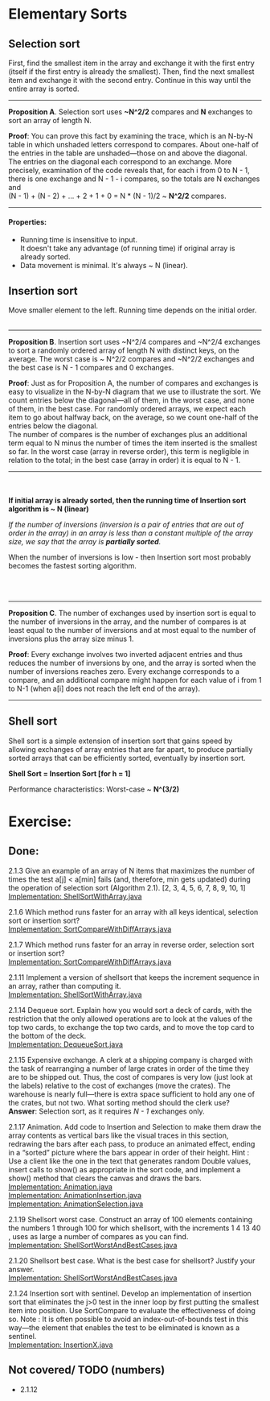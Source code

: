 # Elementary Sorts

## Selection sort

First, find the smallest item in the array and exchange it with the first entry (itself if the first entry is already
the smallest). Then, find the next smallest item and exchange it with the second entry. Continue in this way until the
entire array is sorted.

---
__Proposition A__. Selection sort uses **~N^2/2** compares and **N** exchanges to sort
an array of length N.

__Proof__: You can prove this fact by examining the trace, which is
an N-by-N table in which unshaded letters correspond to compares.
About one-half of the entries in the table are unshaded—those on
and above the diagonal. The entries on the diagonal each correspond
to an exchange. More precisely, examination of the code reveals that,
for each i from 0 to N - 1, there is one exchange and N - 1 - i
compares, so the totals are N exchanges
and   
(N - 1) + (N - 2) + ... + 2 + 1 + 0 = N * (N - 1)/2 ~ **N^2/2** compares.
***

#### Properties:

- Running time is insensitive to input.  
  It doesn't take any advantage (of running time) if original array is already sorted.
- Data movement is minimal. It's always ~ N (linear).

## Insertion sort

Move smaller element to the left. Running time depends on the initial order.
<br/><br/>
___
__Proposition B__. Insertion sort uses ~N^2/4 compares and ~N^2/4 exchanges to
sort a randomly ordered array of length N with distinct keys, on the average.
The worst case is ~ N^2/2 compares and ~N^2/2 exchanges and the best case is
N - 1 compares and 0 exchanges.

__Proof__: Just as for Proposition A, the number of compares and exchanges is
easy to visualize in the N-by-N diagram that we use to illustrate the sort.
We count entries below the diagonal—all of them, in the worst case, and none
of them, in the best case. For randomly ordered arrays, we expect each item
to go about halfway back, on the average, so we count one-half of the entries
below the diagonal.  
The number of compares is the number of exchanges plus an additional term
equal to N minus the number of times the item inserted is the smallest so far.
In the worst case (array in reverse order), this term is negligible in relation
to the total; in the best case (array in order) it is equal to N - 1.
***
<br/><br/>
**If initial array is already sorted, then the running time of Insertion sort
algorithm is ~ N (linear)**

_If the number of inversions (inversion is a pair of entries that are out of
order in the array) in an array is less than a constant multiple of the array
size, we say that the array is **partially sorted**._

When the number of inversions is low - then Insertion sort most probably becomes
the fastest sorting algorithm.

<br/><br/>
___
__Proposition C__. The number of exchanges used by insertion sort is equal
to the number of inversions in the array, and the number of compares is
at least equal to the number of inversions and at most equal to the number
of inversions plus the array size minus 1.

__Proof__: Every exchange involves two inverted adjacent entries and thus
reduces the number of inversions by one, and the array is sorted when the
number of inversions reaches zero. Every exchange corresponds to a compare,
and an additional compare might happen for each value of i from 1 to N-1
(when a[i] does not reach the left end of the array).
***

## Shell sort

Shell sort is a simple extension of insertion sort that gains speed by allowing 
exchanges of array entries that are far apart, to produce partially sorted arrays 
that can be efficiently sorted, eventually by insertion sort.

**Shell Sort = Insertion Sort [for h = 1]**

Performance characteristics:
Worst-case ~ **N^(3/2)**


# Exercise:

## Done:

2.1.3 Give an example of an array of N items that maximizes the number of times the test
a[j] < a[min] fails (and, therefore, min gets updated) during the operation of selection
sort (Algorithm 2.1).
[2, 3, 4, 5, 6, 7, 8, 9, 10, 1]  
[Implementation: ShellSortWithArray.java](./exercises/ShellSortWithArray.java)

2.1.6 Which method runs faster for an array with all keys identical, 
selection sort or insertion sort?  
[Implementation: SortCompareWithDiffArrays.java](./exercises/SortCompareWithDiffArrays.java)

2.1.7 Which method runs faster for an array in reverse order, selection sort or insertion sort?  
[Implementation: SortCompareWithDiffArrays.java](./exercises/SortCompareWithDiffArrays.java)

2.1.11 Implement a version of shellsort that keeps the increment sequence in an array,
rather than computing it.  
[Implementation: ShellSortWithArray.java](./exercises/ShellSortWithArray.java)

2.1.14 Dequeue sort. Explain how you would sort a deck of cards, with the restriction
that the only allowed operations are to look at the values of the top two cards, to
exchange the top two cards, and to move the top card to the bottom of the deck.  
[Implementation: DequeueSort.java](./creative/DequeueSort.java)

2.1.15 Expensive exchange. A clerk at a shipping company is charged with the task of 
rearranging a number of large crates in order of the time they are to be shipped out. 
Thus, the cost of compares is very low (just look at the labels) relative to the cost 
of exchanges (move the crates). The warehouse is nearly full—there is extra space 
sufficient to hold any one of the crates, but not two. 
What sorting method should the clerk use?  
**Answer**: Selection sort, as it requires _N - 1_ exchanges only.

2.1.17 Animation. Add code to Insertion and Selection to make them draw the
array contents as vertical bars like the visual traces in this section, redrawing the bars
after each pass, to produce an animated effect, ending in a “sorted” picture where the
bars appear in order of their height. Hint : Use a client like the one in the text that generates
random Double values, insert calls to show() as appropriate in the sort code, and
implement a show() method that clears the canvas and draws the bars.  
[Implementation: Animation.java](./creative/Animation.java)  
[Implementation: AnimationInsertion.java](./creative/AnimationInsertion.java)  
[Implementation: AnimationSelection.java](./creative/AnimationSelection.java)  

2.1.19 Shellsort worst case.
Construct an array of 100 elements containing the numbers 1 through 100 for which shellsort,
with the increments 1 4 13 40 , uses as large a number of compares as you can find.  
[Implementation: ShellSortWorstAndBestCases.java](./creative/ShellSortWorstAndBestCases.java)

2.1.20 Shellsort best case. What is the best case for shellsort? Justify your answer.  
[Implementation: ShellSortWorstAndBestCases.java](./creative/ShellSortWorstAndBestCases.java)

2.1.24 Insertion sort with sentinel.
Develop an implementation of insertion sort that eliminates the j>0 test in the inner loop
by first putting the smallest item into position.
Use SortCompare to evaluate the effectiveness of doing so.
Note : It is often possible to avoid an index-out-of-bounds test in this way—the element that
enables the test to be eliminated is known as a sentinel.  
[Implementation: InsertionX.java](./experiments/InsertionX.java)


## Not covered/ TODO (numbers)
- 2.1.12
